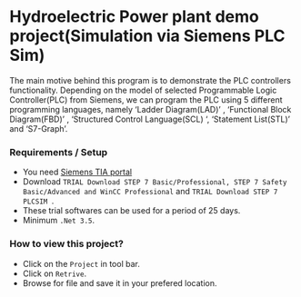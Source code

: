 Hydroelectric Power plant demo project(Simulation via Siemens PLC Sim)
===============
The main motive behind this program is to demonstrate the PLC controllers functionality. Depending on the model of selected Programmable Logic Controller(PLC) from Siemens, we can program the PLC using 5 different programming languages, namely ‘Ladder Diagram(LAD)’ , ‘Functional Block Diagram(FBD)’ , ‘Structured Control Language(SCL) ‘, ‘Statement List(STL)’ and ‘S7-Graph’.

### Requirements / Setup
 - You need [Siemens TIA portal](https://support.industry.siemens.com/cs/document/109772803/simatic-step-7-incl-safety-and-wincc-v16-trial-download?dti=0&lc=en-NL)
 - Download `TRIAL Download STEP 7 Basic/Professional, STEP 7 Safety Basic/Advanced and WinCC Professional` and `TRIAL Download STEP 7 PLCSIM `.
 - These trial softwares can be used for a period of 25 days.
 - Minimum `.Net 3.5`.

### How to view this project?
 - Click on the `Project` in tool bar.
 - Click on `Retrive`.
 - Browse for file and save it in your prefered location.


